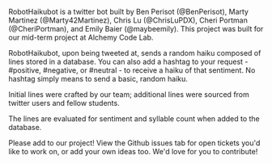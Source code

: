 RobotHaikubot is a twitter bot built by Ben Perisot (@BenPerisot), Marty Martinez (@Marty42Martinez), Chris Lu (@ChrisLuPDX), Cheri Portman (@CheriPortman), and Emily Baier (@maybeemily). This project was built for our mid-term project at Alchemy Code Lab.

RobotHaikubot, upon being tweeted at, sends a random haiku composed of lines stored in a database. You can also add a hashtag to your request - #positive, #negative, or #neutral - to receive a haiku of that sentiment. No hashtag simply means to send a basic, random haiku.

Initial lines were crafted by our team; additional lines were sourced from twitter users and fellow students.

The lines are evaluated for sentiment and syllable count when added to the database. 

Please add to our project! View the Github issues tab for open tickets you'd like to work on, or add your own ideas too. We'd love for you to contribute! 
